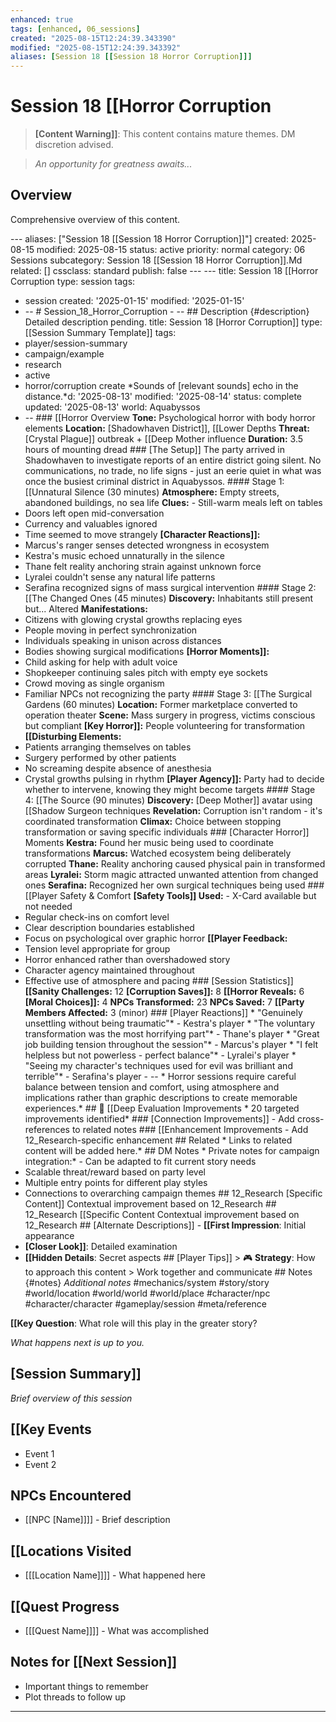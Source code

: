 ```yaml
---
enhanced: true
tags: [enhanced, 06_sessions]
created: "2025-08-15T12:24:39.343390"
modified: "2025-08-15T12:24:39.343392"
aliases: [Session 18 [[Session 18 Horror Corruption]]]
---
```


# Session 18 [[Horror Corruption

> **[Content Warning]]**: This content contains mature themes. DM discretion advised.

> *An opportunity for greatness awaits...*

## Overview

Comprehensive overview of this content.

--- aliases: ["Session 18 [[Session 18 Horror Corruption]]"]
created: 2025-08-15
modified: 2025-08-15
status: active
priority: normal
category: 06 Sessions
subcategory: Session 18 [[Session 18 Horror Corruption]].Md
related: []
cssclass: standard
publish: false --- ---
title: Session 18 [[Horror Corruption
type: session
tags:
- session created: '2025-01-15'
modified: '2025-01-15'
- -- # Session_18_Horror_Corruption - -- ## Description {#description} Detailed description pending.
title: Session 18 [Horror Corruption]]
type: [[Session Summary Template]]
tags:
- player/session-summary
- campaign/example
- research
- active
- horror/corruption create
*Sounds of [relevant sounds] echo in the distance.*d: '2025-08-13'
modified: '2025-08-14'
status: complete
updated: '2025-08-13'
world: Aquabyssos
- -- ### [[Horror Overview **Tone:** Psychological horror with body horror elements **Location:** [Shadowhaven District]], [[Lower Depths **Threat:** [Crystal Plague]] outbreak + [[Deep Mother influence **Duration:** 3.5 hours of mounting dread ### [The Setup]] The party arrived in Shadowhaven to investigate reports of an entire district going silent. No communications, no trade, no life signs - just an eerie quiet in what was once the busiest criminal district in Aquabyssos. #### Stage 1: [[Unnatural Silence (30 minutes) **Atmosphere:** Empty streets, abandoned buildings, no sea life
**Clues:** - Still-warm meals left on tables
- Doors left open mid-conversation
- Currency and valuables ignored
- Time seemed to move strangely **[Character Reactions]]:**
- Marcus's ranger senses detected wrongness in ecosystem
- Kestra's music echoed unnaturally in the silence
- Thane felt reality anchoring strain against unknown force
- Lyralei couldn't sense any natural life patterns
- Serafina recognized signs of mass surgical intervention #### Stage 2: [[The Changed Ones (45 minutes) **Discovery:** Inhabitants still present but... Altered
**Manifestations:**
- Citizens with glowing crystal growths replacing eyes
- People moving in perfect synchronization
- Individuals speaking in unison across distances
- Bodies showing surgical modifications **[Horror Moments]]:**
- Child asking for help with adult voice
- Shopkeeper continuing sales pitch with empty eye sockets
- Crowd moving as single organism
- Familiar NPCs not recognizing the party #### Stage 3: [[The Surgical Gardens (60 minutes) **Location:** Former marketplace converted to operation theater
**Scene:** Mass surgery in progress, victims conscious but compliant
**[Key Horror]]:** People volunteering for transformation **[[Disturbing Elements:**
- Patients arranging themselves on tables
- Surgery performed by other patients
- No screaming despite absence of anesthesia
- Crystal growths pulsing in rhythm **[Player Agency]]:** Party had to decide whether to intervene, knowing they might become targets #### Stage 4: [[The Source (90 minutes) **Discovery:** [Deep Mother]] avatar using [[Shadow Surgeon techniques
**Revelation:** Corruption isn't random - it's coordinated transformation
**Climax:** Choice between stopping transformation or saving specific individuals ### [Character Horror]] Moments **Kestra:** Found her music being used to coordinate transformations **Marcus:** Watched ecosystem being deliberately corrupted
**Thane:** Reality anchoring caused physical pain in transformed areas
**Lyralei:** Storm magic attracted unwanted attention from changed ones
**Serafina:** Recognized her own surgical techniques being used ### [[Player Safety & Comfort **[Safety Tools]] Used:** - X-Card available but not needed
- Regular check-ins on comfort level
- Clear description boundaries established
- Focus on psychological over graphic horror **[[Player Feedback:**
- Tension level appropriate for group
- Horror enhanced rather than overshadowed story
- Character agency maintained throughout
- Effective use of atmosphere and pacing ### [Session Statistics]] **[[Sanity Challenges:** 12 **[Corruption Saves]]:** 8 **[[Horror Reveals:** 6 **[Moral Choices]]:** 4 **NPCs Transformed:** 23 **NPCs Saved:** 7 **[[Party Members Affected:** 3 (minor) ### [Player Reactions]] * "Genuinely unsettling without being traumatic"* - Kestra's player * "The voluntary transformation was the most horrifying part"* - Thane's player * "Great job building tension throughout the session"* - Marcus's player * "I felt helpless but not powerless - perfect balance"* - Lyralei's player * "Seeing my character's techniques used for evil was brilliant and terrible"* - Serafina's player - -- * Horror sessions require careful balance between tension and comfort, using atmosphere and implications rather than graphic descriptions to create memorable experiences.* ## 🔧 [[Deep Evaluation Improvements * 20 targeted improvements identified* ### [Connection Improvements]] - Add cross-references to related notes ### [[Enhancement Improvements - Add 12_Research-specific enhancement ## Related * Links to related content will be added here.* ## DM Notes * Private notes for campaign integration:* - Can be adapted to fit current story needs
- Scalable threat/reward based on party level
- Multiple entry points for different play styles
- Connections to overarching campaign themes ## 12_Research [Specific Content]] Contextual improvement based on 12_Research ## 12_Research [[Specific Content Contextual improvement based on 12_Research ## [Alternate Descriptions]] - **[[First Impression**: Initial appearance
- **[Closer Look]]**: Detailed examination
- **[[Hidden Details**: Secret aspects ## [Player Tips]] > 🎮 **Strategy**: How to approach this content > Work together and communicate ## Notes {#notes} *Additional notes* #mechanics/system
#story/story
#world/location
#world/world
#world/place
#character/npc
#character/character
#gameplay/session
#meta/reference

**[[Key Question**: What role will this play in the greater story?

*What happens next is up to you.*
## [Session Summary]]
*Brief overview of this session*

## [[Key Events
- Event 1
- Event 2

## NPCs Encountered
- [[NPC [Name]]]] - Brief description

## [[Locations Visited
- [[[Location Name]]]] - What happened here

## [[Quest Progress
- [[[Quest Name]]]] - What was accomplished

## Notes for [[Next Session]]
- Important things to remember
- Plot threads to follow up

---
